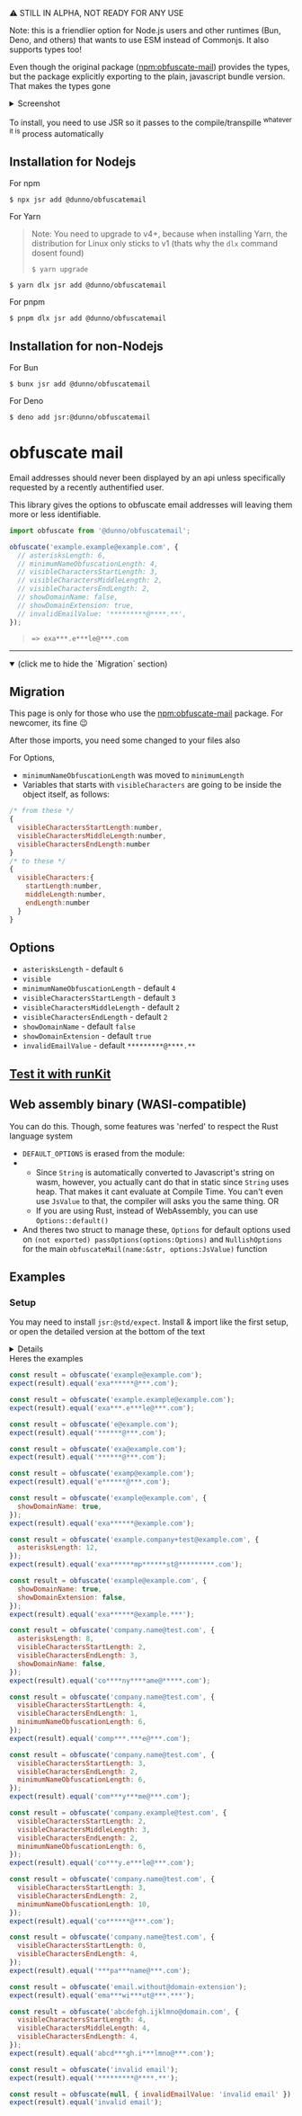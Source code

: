 :warning: STILL IN ALPHA, NOT READY FOR ANY USE

Note: this is a friendlier option for Node.js users and other runtimes (Bun, Deno, and others) that wants to use ESM instead of Commonjs. It also supports types too!

Even though the original package ([npm:obfuscate-mail](https://www.npmjs.com/package/obfuscate-mail)) provides the types, but the package explicitly exporting to the plain, javascript bundle version. That makes the types gone
<details>
<summary>Screenshot</summary>
  
<img width="441" alt="image" src="https://github.com/user-attachments/assets/e7d5874a-6a53-4f9a-8707-1a742ebb3104">

</details>

To install, you need to use JSR so it passes to the compile/transpille <sup>whatever it is</sup> process automatically

## Installation for Nodejs
For npm
```shell
$ npx jsr add @dunno/obfuscatemail
```
For Yarn
> Note: You need to upgrade to v4+, because when installing Yarn, the distribution for Linux only sticks to v1 (thats why the `dlx` command dosent found)
>
> ```shell
> $ yarn upgrade
> ```
```shell
$ yarn dlx jsr add @dunno/obfuscatemail
```
For pnpm
```shell
$ pnpm dlx jsr add @dunno/obfuscatemail
```
## Installation for non-Nodejs
For Bun
```
$ bunx jsr add @dunno/obfuscatemail
```
For Deno
```
$ deno add jsr:@dunno/obfuscatemail
```

# obfuscate mail

Email addresses should never been displayed by an api unless specifically requested by a recently authentified user.

This library gives the options to obfuscate email addresses will leaving them more or less identifiable.

```js
import obfuscate from '@dunno/obfuscatemail';
```

```js
obfuscate('example.example@example.com', {
  // asterisksLength: 6,
  // minimumNameObfuscationLength: 4,
  // visibleCharactersStartLength: 3,
  // visibleCharactersMiddleLength: 2,
  // visibleCharactersEndLength: 2,
  // showDomainName: false,
  // showDomainExtension: true,
  // invalidEmailValue: '*********@****.**',
});
```

> `=> exa***.e***le@***.com`
---
<details open>
<summary>(click me to hide the `Migration` section)</summary>

## Migration 
This page is only for those who use the [npm:obfuscate-mail](https://www.npmjs.com/package/obfuscate-mail) package. For newcomer, its fine 😉

After those imports, you need some changed to your files also

For Options,

- `minimumNameObfuscationLength` was moved to `minimumLength`
- Variables that starts with `visibleCharacters` are going to be inside the object itself, as follows:
```js
/* from these */
{
  visibleCharactersStartLength:number,
  visibleCharactersMiddleLength:number,
  visibleCharactersEndLength:number
}
/* to these */
{
  visibleCharacters:{
    startLength:number,
    middleLength:number,
    endLength:number
  }
}
```
</details>

## Options

- `asterisksLength` - default `6`
- `visible`
- `minimumNameObfuscationLength` - default `4`
- `visibleCharactersStartLength` - default `3`
- `visibleCharactersMiddleLength` - default `2`
- `visibleCharactersEndLength` - default `2`
- `showDomainName` - default `false`
- `showDomainExtension` - default `true`
- `invalidEmailValue` - default `*********@****.**`

## [Test it with runKit](https://runkit.com/rawpixel-vincent/obfuscate-email)

## Web assembly binary (WASI-compatible)
You can do this. Though, some features was 'nerfed' to respect the Rust language system
- `DEFAULT_OPTIONS` is erased from the module:
- - Since `String` is automatically converted to Javascript's string on wasm, however, you actually cant do that in static since `String` uses heap. That makes it cant evaluate at Compile Time. You can't even use `JsValue` to that, the compiler will asks you the same thing. OR
  - If you are using Rust, instead of WebAssembly, you can use `Options::default()`
- And theres two struct to manage these, `Options` for default options used on `(not exported) passOptions(options:Options)` and `NullishOptions` for the main `obfuscateMail(name:&str, options:JsValue)` function

## Examples
### Setup
You may need to install `jsr:@std/expect`. Install & import like the first setup, or open the detailed version at the bottom of the text
<details>

#### Installation for Nodejs
For npm
```shell
$ npx jsr add @std/expect
```
For Yarn
> Note: You need to upgrade to v4+, because when installing Yarn, the distribution for Linux only sticks to v1 (thats why the `dlx` command dosent found)
>
> ```shell
> $ yarn upgrade
> ```
```shell
$ yarn dlx jsr add @std/expect
```
For pnpm
```shell
$ pnpm dlx jsr add @std/expect
```
#### Installation for non-Nodejs
For Bun
```
$ bunx jsr add @std/expect
```
For Deno
```
$ deno add jsr:@std/expect
```
#### Usage (for any runtime)
```js
import { expect } from "@std/expect"
```
</details>
Heres the examples

```js
const result = obfuscate('example@example.com');
expect(result).equal('exa******@***.com');
```

```js
const result = obfuscate('example.example@example.com');
expect(result).equal('exa***.e***le@***.com');
```

```js
const result = obfuscate('e@example.com');
expect(result).equal('******@***.com');
```

```js
const result = obfuscate('exa@example.com');
expect(result).equal('******@***.com');
```

```js
const result = obfuscate('examp@example.com');
expect(result).equal('e******@***.com');
```

```js
const result = obfuscate('example@example.com', {
  showDomainName: true,
});
expect(result).equal('exa******@example.com');
```

```js
const result = obfuscate('example.company+test@example.com', {
  asterisksLength: 12,
});
expect(result).equal('exa******mp******st@*********.com');
```

```js
const result = obfuscate('example@example.com', {
  showDomainName: true,
  showDomainExtension: false,
});
expect(result).equal('exa******@example.***');
```

```js
const result = obfuscate('company.name@test.com', {
  asterisksLength: 8,
  visibleCharactersStartLength: 2,
  visibleCharactersEndLength: 3,
  showDomainName: false,
});
expect(result).equal('co****ny****ame@*****.com');
```

```js
const result = obfuscate('company.name@test.com', {
  visibleCharactersStartLength: 4,
  visibleCharactersEndLength: 1,
  minimumNameObfuscationLength: 6,
});
expect(result).equal('comp***.***e@***.com');
```

```js
const result = obfuscate('company.name@test.com', {
  visibleCharactersStartLength: 3,
  visibleCharactersEndLength: 2,
  minimumNameObfuscationLength: 6,
});
expect(result).equal('com***y***me@***.com');
```

```js
const result = obfuscate('company.example@test.com', {
  visibleCharactersStartLength: 2,
  visibleCharactersMiddleLength: 3,
  visibleCharactersEndLength: 2,
  minimumNameObfuscationLength: 6,
});
expect(result).equal('co***y.e***le@***.com');
```

```js
const result = obfuscate('company.name@test.com', {
  visibleCharactersStartLength: 3,
  visibleCharactersEndLength: 2,
  minimumNameObfuscationLength: 10,
});
expect(result).equal('co******@***.com');
```

```js
const result = obfuscate('company.name@test.com', {
  visibleCharactersStartLength: 0,
  visibleCharactersEndLength: 4,
});
expect(result).equal('***pa***name@***.com');
```

```js
const result = obfuscate('email.without@domain-extension');
expect(result).equal('ema***wi***ut@***.***');
```

```js
const result = obfuscate('abcdefgh.ijklmno@domain.com', {
  visibleCharactersStartLength: 4,
  visibleCharactersMiddleLength: 4,
  visibleCharactersEndLength: 4,
});
expect(result).equal('abcd***gh.i***lmno@***.com');
```

```js
const result = obfuscate('invalid email');
expect(result).equal('*********@****.**');
```

```js
const result = obfuscate(null, { invalidEmailValue: 'invalid email' });
expect(result).equal('invalid email');
```
